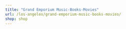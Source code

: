 ```yaml
---
title: "Grand Emporium Music-Books-Movies"
url: /los-angeles/grand-emporium-music-books-movies/
shop: shop
---
```


